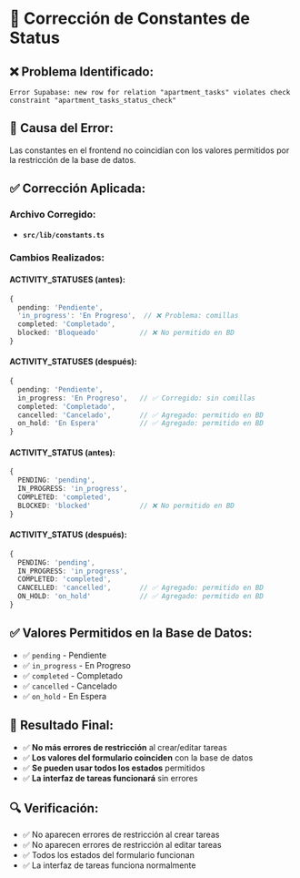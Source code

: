 # 🔧 Corrección de Constantes de Status

## ❌ **Problema Identificado:**
```
Error Supabase: new row for relation "apartment_tasks" violates check constraint "apartment_tasks_status_check"
```

## 🎯 **Causa del Error:**
Las constantes en el frontend no coincidían con los valores permitidos por la restricción de la base de datos.

## ✅ **Corrección Aplicada:**

### **Archivo Corregido:**
- **`src/lib/constants.ts`**

### **Cambios Realizados:**

#### **ACTIVITY_STATUSES (antes):**
```typescript
{
  pending: 'Pendiente',
  'in_progress': 'En Progreso',  // ❌ Problema: comillas
  completed: 'Completado',
  blocked: 'Bloqueado'          // ❌ No permitido en BD
}
```

#### **ACTIVITY_STATUSES (después):**
```typescript
{
  pending: 'Pendiente',
  in_progress: 'En Progreso',   // ✅ Corregido: sin comillas
  completed: 'Completado',
  cancelled: 'Cancelado',       // ✅ Agregado: permitido en BD
  on_hold: 'En Espera'          // ✅ Agregado: permitido en BD
}
```

#### **ACTIVITY_STATUS (antes):**
```typescript
{
  PENDING: 'pending',
  IN_PROGRESS: 'in_progress',
  COMPLETED: 'completed',
  BLOCKED: 'blocked'            // ❌ No permitido en BD
}
```

#### **ACTIVITY_STATUS (después):**
```typescript
{
  PENDING: 'pending',
  IN_PROGRESS: 'in_progress',
  COMPLETED: 'completed',
  CANCELLED: 'cancelled',       // ✅ Agregado: permitido en BD
  ON_HOLD: 'on_hold'            // ✅ Agregado: permitido en BD
}
```

## ✅ **Valores Permitidos en la Base de Datos:**

- ✅ `pending` - Pendiente
- ✅ `in_progress` - En Progreso
- ✅ `completed` - Completado
- ✅ `cancelled` - Cancelado
- ✅ `on_hold` - En Espera

## 🎯 **Resultado Final:**

- ✅ **No más errores de restricción** al crear/editar tareas
- ✅ **Los valores del formulario coinciden** con la base de datos
- ✅ **Se pueden usar todos los estados** permitidos
- ✅ **La interfaz de tareas funcionará** sin errores

## 🔍 **Verificación:**
- ✅ No aparecen errores de restricción al crear tareas
- ✅ No aparecen errores de restricción al editar tareas
- ✅ Todos los estados del formulario funcionan
- ✅ La interfaz de tareas funciona normalmente










